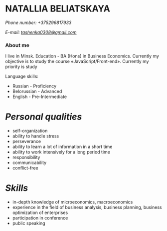 # NATALLIA BELIATSKAYA


*Phone number: +375296817933*

*E-mail: tashenka0308@gmail.com*

### About me
I live in Minsk. Education - BA (Hons) in Business Economics.
Currently my objective is to study the course «JavaScript/Front-end». Currently my priority is study


Language skills:

*	Russian - Proficiency
*	Belorussian - Advanced
*	English - Pre-Intermediate


*Personal qualities*
==================
*	self-organization
*	ability to handle stress
*	perseverance
*	ability to learn a lot of information in a short time
*	ability to work intensively for a long period time
*	responsibility
*	communicability
*	conflict-free

*Skills*
==================
*	in-depth knowledge of microeconomics, macroeconomics
*	experience in the field of business analysis, business planning, business optimization of enterprises
*	participation in conference
*	public speaking


